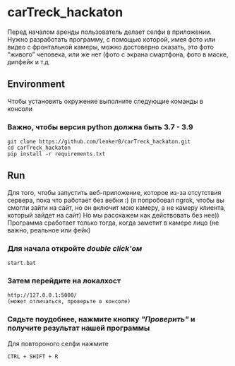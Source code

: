 # carTreck_hackaton
Перед началом аренды пользователь делает селфи в приложении. Нужно разработать программу, с помощью которой, имея фото или видео с фронтальной камеры, можно достоверно сказать, это фото “живого” человека, или же нет (фото с экрана смартфона, фото в маске, дипфейк и т.д


## Environment
Чтобы установить окружение выполните следующие команды в консоли
### Важно, чтобы версия python должна быть 3.7 - 3.9
```
git clone https://github.com/lenker0/carTreck_hackaton.git
cd carTreck_hackaton
pip install -r requirements.txt
```

## Run
Для того, чтобы запустить веб-приложение, которое из-за отсутствия сервера, пока что работает без вебки :) (я попробовал ngrok, чтобы вы смогли зайти на сайт, но он включит мою камеру, а не камеру клиента, который зайдет на сайт)
Но мы расскажем как действовать без нее))
Программа сработает только тогда, когда заметит в камере лицо (не важно, реальное или фейк)

### Для начала откройте *double click'ом*
```
start.bat
```
### Затем перейдите на локалхост
```
http://127.0.0.1:5000/
(может отличаться, проверьте в консоле)
```
### Сядьте поудобнее, нажмите кнопку *"Проверить"* и получите результат нашей программы
Для повтороного селфи нажмите 
```
CTRL + SHIFT + R
```
